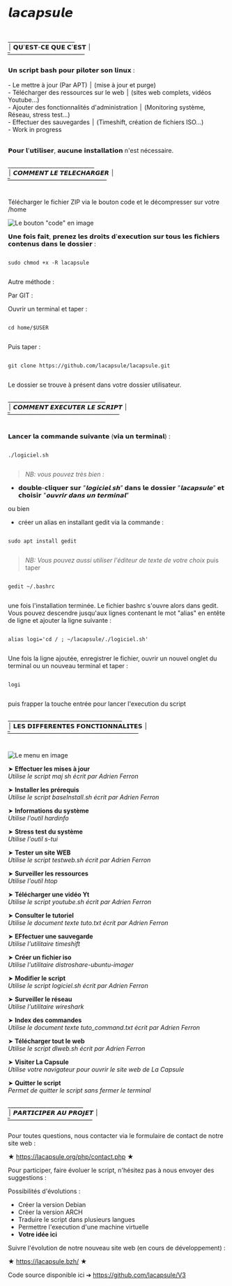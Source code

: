 # 𝙡𝙖𝙘𝙖𝙥𝙨𝙪𝙡𝙚
<br>
________________________<br>
׀ 𝗤𝗨'𝗘𝗦𝗧-𝗖𝗘 𝗤𝗨𝗘 𝗖'𝗘𝗦𝗧 ׀ <br>
̅ ̅ ̅ ̅ ̅ ̅ ̅ ̅ ̅ ̅ ̅ ̅ ̅ ̅ ̅ ̅ ̅ ̅ ̅ ̅ ̅ ̅ ̅ ̅ ̅ ̅ ̅ ̅ ̅ ̅ ̅ ̅ ̅ ̅ ̅ ̅ ̅ ̅ ̅ ̅ ̅ ̅ ̅ ̅ ̅ ̅ ̅ ̅ ̅ <br><br>
𝗨𝗻 𝘀𝗰𝗿𝗶𝗽𝘁 𝗯𝗮𝘀𝗵 𝗽𝗼𝘂𝗿 𝗽𝗶𝗹𝗼𝘁𝗲𝗿 𝘀𝗼𝗻 𝗹𝗶𝗻𝘂𝘅 : <br><br>
- Le mettre à jour (Par APT)                                ׀ (mise à jour et purge)<br>
- Télécharger des ressources sur le web                     ׀ (sites web complets, vidéos Youtube...)<br>
- Ajouter des fonctionnalités d'administration              ׀ (Monitoring système, Réseau, stress test...)<br>  
- Effectuer des sauvegardes                                 ׀ (Timeshift, création de fichiers ISO...)<br>
- Work in progress <br><br>

𝗣𝗼𝘂𝗿 𝗹'𝘂𝘁𝗶𝗹𝗶𝘀𝗲𝗿, 𝗮𝘂𝗰𝘂𝗻𝗲 𝗶𝗻𝘀𝘁𝗮𝗹𝗹𝗮𝘁𝗶𝗼𝗻 n'est nécessaire.<br><br>
_______________________________<br>
׀ 𝘾𝙊𝙈𝙈𝙀𝙉𝙏 𝙇𝙀 𝙏𝙀𝙇𝙀𝘾𝙃𝘼𝙍𝙂𝙀𝙍 ׀ <br>
̅ ̅ ̅ ̅ ̅ ̅ ̅ ̅ ̅ ̅ ̅ ̅ ̅ ̅ ̅ ̅ ̅ ̅ ̅ ̅ ̅ ̅ ̅ ̅ ̅ ̅ ̅ ̅ ̅ ̅ ̅ ̅ ̅ ̅ ̅ ̅ ̅ ̅ ̅ ̅ ̅ ̅ ̅ ̅ ̅ ̅ ̅ ̅ ̅ ̅ ̅ ̅ ̅ ̅ ̅ ̅ ̅ ̅ ̅ ̅ ̅ ̅ ̅ <br><br>

Télécharger le fichier ZIP via le bouton code et le décompresser sur votre /home 

![Le bouton "code" en image](https://raw.githubusercontent.com/lacapsule/lacapsule/main/img/img2.png)

𝗨𝗻𝗲 𝗳𝗼𝗶𝘀 𝗳𝗮𝗶𝘁, 𝗽𝗿𝗲𝗻𝗲𝘇 𝗹𝗲𝘀 𝗱𝗿𝗼𝗶𝘁𝘀 𝗱'𝗲𝘅𝗲𝗰𝘂𝘁𝗶𝗼𝗻 𝘀𝘂𝗿 𝘁𝗼𝘂𝘀 𝗹𝗲𝘀 𝗳𝗶𝗰𝗵𝗶𝗲𝗿𝘀 𝗰𝗼𝗻𝘁𝗲𝗻𝘂𝘀 𝗱𝗮𝗻𝘀 𝗹𝗲 𝗱𝗼𝘀𝘀𝗶𝗲𝗿 : 

<pre><code>
sudo chmod +x -R lacapsule

</code></pre>

Autre méthode :

Par GIT :

Ouvrir un terminal et taper :

<pre><code>
cd home/$USER

</code></pre>

Puis taper :

<pre><code>
git clone https://github.com/lacapsule/lacapsule.git

</code></pre>

Le dossier se trouve à présent dans votre dossier utilisateur.<br><br>
___________________________________<br>
׀ 𝘾𝙊𝙈𝙈𝙀𝙉𝙏 𝙀𝙓𝙀𝘾𝙐𝙏𝙀𝙍 𝙇𝙀 𝙎𝘾𝙍𝙄𝙋𝙏  ׀ <br>
̅ ̅ ̅ ̅ ̅ ̅ ̅ ̅ ̅ ̅ ̅ ̅ ̅ ̅ ̅ ̅ ̅ ̅ ̅ ̅ ̅ ̅ ̅ ̅ ̅ ̅ ̅ ̅ ̅ ̅ ̅ ̅ ̅ ̅ ̅ ̅ ̅ ̅ ̅ ̅ ̅ ̅ ̅ ̅ ̅ ̅ ̅ ̅ ̅ ̅ ̅ ̅ ̅ ̅ ̅ ̅ ̅ ̅ ̅ ̅ ̅ ̅ ̅ ̅ ̅ ̅ ̅ ̅ ̅ ̅ ̅ <br><br>

𝗟𝗮𝗻𝗰𝗲𝗿 𝗹𝗮 𝗰𝗼𝗺𝗺𝗮𝗻𝗱𝗲 𝘀𝘂𝗶𝘃𝗮𝗻𝘁𝗲 (𝘃𝗶𝗮 𝘂𝗻 𝘁𝗲𝗿𝗺𝗶𝗻𝗮𝗹) : 

<pre><code>
./logiciel.sh

</code></pre>

> *NB: vous pouvez très bien :* 
- 𝗱𝗼𝘂𝗯𝗹𝗲-𝗰𝗹𝗶𝗾𝘂𝗲𝗿 𝘀𝘂𝗿 *"𝗹𝗼𝗴𝗶𝗰𝗶𝗲𝗹.𝘀𝗵"* 𝗱𝗮𝗻𝘀 𝗹𝗲 𝗱𝗼𝘀𝘀𝗶𝗲𝗿 *"𝗹𝗮𝗰𝗮𝗽𝘀𝘂𝗹𝗲"* 𝗲𝘁 𝗰𝗵𝗼𝗶𝘀𝗶𝗿 *"𝗼𝘂𝘃𝗿𝗶𝗿 𝗱𝗮𝗻𝘀 𝘂𝗻 𝘁𝗲𝗿𝗺𝗶𝗻𝗮𝗹"*
 
ou bien

- créer un alias en installant gedit via la commande : 

<pre><code>
sudo apt install gedit

</code></pre>

> *NB: Vous pouvez aussi utiliser l'éditeur de texte de votre choix*
puis taper 

<pre><code>
gedit ~/.bashrc

</code></pre>

une fois l'installation terminée.
Le fichier bashrc s'ouvre alors dans gedit.
Vous pouvez descendre jusqu'aux lignes contenant le mot "alias" en entête de ligne et ajouter la ligne suivante :

<pre><code>
alias logi='cd / ; ~/lacapsule/./logiciel.sh'

</code></pre>

Une fois la ligne ajoutée, enregistrer le fichier, ouvrir un nouvel onglet du terminal ou un nouveau terminal et taper :

<pre><code>
logi

</code></pre>

puis frapper la touche entrée pour lancer l'execution du script <br><br>
_________________________________________<br>
׀ 𝗟𝗘𝗦 𝗗𝗜𝗙𝗙𝗘𝗥𝗘𝗡𝗧𝗘𝗦 𝗙𝗢𝗡𝗖𝗧𝗜𝗢𝗡𝗡𝗔𝗟𝗜𝗧𝗘𝗦 ׀ <br>
̅ ̅ ̅ ̅ ̅ ̅ ̅ ̅ ̅ ̅ ̅ ̅ ̅ ̅ ̅ ̅ ̅ ̅ ̅ ̅ ̅ ̅ ̅ ̅ ̅ ̅ ̅ ̅ ̅ ̅ ̅ ̅ ̅ ̅ ̅ ̅ ̅ ̅ ̅ ̅ ̅ ̅ ̅ ̅ ̅ ̅ ̅ ̅ ̅ ̅ ̅ ̅ ̅ ̅ ̅ ̅ ̅ ̅ ̅ ̅ ̅ ̅ ̅ ̅ ̅ ̅ ̅ ̅ ̅ ̅ ̅ ̅ ̅ ̅ ̅ ̅ ̅ ̅ ̅ ̅ ̅ ̅ ̅ <br><br>

![Le menu en image](https://raw.githubusercontent.com/lacapsule/lacapsule/main/img/img.png)

➤ **Effectuer les mises à jour**<br>
*Utilise le script *maj sh* écrit par Adrien Ferron*

➤ **Installer les prérequis**<br>
*Utilise le script *baseInstall.sh* écrit par Adrien Ferron*

➤ **Informations du système**<br>
*Utilise l'outil *hardinfo**

➤ **Stress test du système**<br>
*Utilise l'outil *s-tui**

➤ **Tester un site WEB**<br>
*Utilise le script *testweb.sh* écrit par Adrien Ferron*

➤ **Surveiller les ressources**<br>
*Utilise l'outil *htop**

➤ **Télécharger une vidéo Yt**<br>
*Utilise le script *youtube.sh* écrit par Adrien Ferron*

➤ **Consulter le tutoriel**<br>
*Utilise le document texte tuto.txt écrit par Adrien Ferron*

➤ **EFfectuer une sauvegarde**<br>
*Utilise l'utilitaire *timeshift**

➤ **Créer un fichier iso**<br>
*Utilise l'utilitaire *distroshare-ubuntu-imager**

➤ **Modifier le script**<br>
*Utilise le script *logiciel.sh* écrit par Adrien Ferron*

➤ **Surveiller le réseau**<br>
*Utilise l'utilitaire *wireshark**

➤ **Index des commandes**<br>
*Utilise le document texte *tuto_command.txt* écrit par Adrien Ferron*

➤ **Télécharger tout le web**<br>
*Utilise le script *dlweb.sh* écrit par Adrien Ferron*

➤ **Visiter La Capsule**<br>
*Utilise votre navigateur pour ouvrir le site web de La Capsule*

➤ **Quitter le script**<br>
*Permet de quitter le script sans fermer le terminal*<br><br>
___________________________<br>
׀ 𝙋𝘼𝙍𝙏𝙄𝘾𝙄𝙋𝙀𝙍 𝘼𝙐 𝙋𝙍𝙊𝙅𝙀𝙏 ׀ <br>
̅ ̅ ̅ ̅ ̅ ̅ ̅ ̅ ̅ ̅ ̅ ̅ ̅ ̅ ̅ ̅ ̅ ̅ ̅ ̅ ̅ ̅ ̅ ̅ ̅ ̅ ̅ ̅ ̅ ̅ ̅ ̅ ̅ ̅ ̅ ̅ ̅ ̅ ̅ ̅ ̅ ̅ ̅ ̅ ̅ ̅ ̅ ̅ ̅ ̅ ̅ ̅ ̅ ̅ <br><br>
Pour toutes questions, nous contacter via le formulaire de contact de notre site web :

★ https://lacapsule.org/php/contact.php ★

Pour participer, faire évoluer le script, n'hésitez pas à nous envoyer des suggestions :

Possibilités d'évolutions :

- Créer la version Debian
- Créer la version ARCH
- Traduire le script dans plusieurs langues
- Permettre l'execution d'une machine virtuelle 
- **Votre idée ici**

Suivre l'évolution de notre nouveau site web (en cours de développement) :

★ https://lacapsule.bzh/ ★

Code source disponible ici ➔ https://github.com/lacapsule/V3

